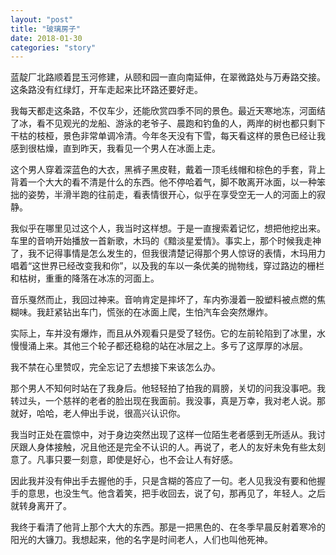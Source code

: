 ```yaml
---
layout: "post"
title: "玻璃房子"
date: 2018-01-30
categories: "story"
---
```


蓝靛厂北路顺着昆玉河修建，从颐和园一直向南延伸，在翠微路处与万寿路交接。这条路没有红绿灯，开车走起来比环路还要好走。

我每天都走这条路，不仅车少，还能欣赏四季不同的景色。最近天寒地冻，河面结了冰，看不见观光的龙船、游泳的老爷子、晨跑和钓鱼的人，两岸的树也都只剩下干枯的枝桠，景色非常单调冷清。今年冬天没有下雪，每天看这样的景色已经让我感到很枯燥，直到昨天，我看见一个男人在冰面上走。

这个男人穿着深蓝色的大衣，黑裤子黑皮鞋，戴着一顶毛线帽和棕色的手套，背上背着一个大大的看不清是什么的东西。他不停哈着气，脚不敢离开冰面，以一种笨拙的姿势，半滑半跑的往前走，看表情很开心，似乎在享受空无一人的河面上的寂静。

我似乎在哪里见过这个人，我当时这样想。于是一直搜索着记忆，想把他挖出来。车里的音响开始播放一首新歌，木玛的《黯淡星爱情》。事实上，那个时候我走神了，我不记得事情是怎么发生的，但我很清楚记得那个男人惊讶的表情，木玛用力唱着“这世界已经改变我和你”，以及我的车以一条优美的抛物线，穿过路边的栅栏和枯树，重重的降落在冰冻的河面上。

音乐戛然而止，我回过神来。音响肯定是摔坏了，车内弥漫着一股塑料被点燃的焦糊味。我赶紧钻出车门，慌张的在冰面上爬，生怕汽车会突然爆炸。

实际上，车并没有爆炸，而且从外观看只是受了轻伤。它的左前轮陷到了冰里，水慢慢涌上来。其他三个轮子都还稳稳的站在冰层之上。多亏了这厚厚的冰层。

我不禁在心里赞叹，完全忘记了去想接下来该怎么办。

那个男人不知何时站在了我身后。他轻轻拍了拍我的肩膀，关切的问我没事吧。我转过头，一个慈祥的老者的脸出现在我面前。我没事，真是万幸，我对老人说。那就好，哈哈，老人伸出手说，很高兴认识你。

我当时正处在震惊中，对于身边突然出现了这样一位陌生老者感到无所适从。我讨厌跟人身体接触，况且他还是完全不认识的人。再说了，老人的友好未免有些太刻意了。凡事只要一刻意，即使是好心，也不会让人有好感。

因此我并没有伸出手去握他的手，只是含糊的答应了一句。老人见我没有要和他握手的意思，也没生气。他含着笑，把手收回去，说了句，那再见了，年轻人。之后就转身离开了。

我终于看清了他背上那个大大的东西。那是一把黑色的、在冬季早晨反射着寒冷的阳光的大镰刀。我想起来，他的名字是时间老人，人们也叫他死神。
